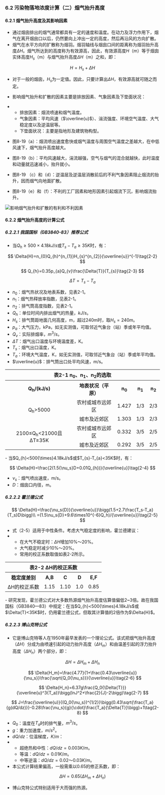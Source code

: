### 6.2 污染物落地浓度计算（二）烟气抬升高度

#### 6.2.1 烟气抬升高度及其影响因素

- 通过烟囱排出的烟气通常都具有一定的速度和温度。在动力及浮力作用下，烟气在离开烟囱口以后，仍然要向上冲出一定的高度，然后再沿风的方向扩散。
- 烟气在水平方向的扩散称为烟羽。烟羽轴线与烟囱口间的距离称为烟羽抬升高度$\Delta{H}$。烟气所达到的高度称为有效源高，因此，有效源高度$H$（m）等于烟囱实体高度$H_{s}$（m）与烟气抬升高度$\Delta{H}$（m）之和，即：

$$
H=H_s+\Delta{H}\tag{2-1}
$$

- 对于一般的烟囱，$H_{s}$为一定值。因此，只要计算出$\Delta{H}$，有效源高就可随之而定。

- 影响烟气抬升和扩散的因素主要是排放因素、气象因素及下垫面状况：
- - 排放因素：烟流喷速和烟气温度。
  - 气象因素：平均风速（$\overline{u}$）、湍流强度、环境空气温度、大气稳定度以及逆温层等。
  - 下垫面状况：主要是指地形及建筑物构型。

- 图8-19（a）：烟流喷出速度愈快或烟气温度与周围空气温度之差越大，在中低风速下，烟气抬升高度越大。
- 图8-19（b）：平均风速越大，湍流越强，空气与烟气的混合就越快，此时温度和动量就迅速减小，抬升就小。
- 图8-19 （c）和（d）：逆温层及逆温层消散前后的不利气象因素阻止烟流的抬升，因而烟气向地面扩散。
- 图8-19（e）和（f）：不利的工厂因素和地形因素引起烟流下沉，影响烟流抬升。

![影响烟气抬升和扩散的有利和不利因素](https://gitee.com/beacondream/Dissertation/raw/master/Data/Images/Knowledges/影响烟气抬升和扩散的有利和不利因素.png)

#### 6.2.2 烟气抬升高度的计算公式

##### 6.2.2.1 我国国标（GB3840-83）推荐公式

- 当$Q_{h}≥500{\times}4.18kJ/s$或$T_{s}-T_{a}≥35K$时，有：

$$
\Delta{H}=n_{0}Q_{h}^{n_{1}}H_{s}^{n_{2}}{\overline{u}}^{-1}\tag{2-2}
$$

$$
Q_{h}=0.35p_{a}Q_{v}\frac{\Delta{T}}{T_{s}}\tag{2-3}
$$

$$
\Delta{T}=T_{s}-T_{a}
$$

- $n_{0}$：烟气热状况及地表系数，见表2-1。
- $n_{1}$：烟气热释放率指数，见表2-1。
- $n_{2}$：排气筒高度指数，见表2-1。
- $Q_{h}$：单位时间内排出烟气的热量，$kJ/s$。
- $H_{s}$：排气筒距地面几何高度，m，超过240m时，取$H_{s}=240m$。
- $p_{a}$：大气压力，kPa，如无实测值，可取邻近气象台（站）季或年平均值。
- $Q_{v}$：实际排烟率，$m^3/s$。
- $\Delta{T}$：烟气出口温度与环境温度差，K。
- $T_{s}$：烟气出口温度，K。
- $T_{a}$：环境大气温度，K，如无实测值，可取邻近气象台（站）季或年平均值。
- $\overline{u}$：排气筒出口处平均风速，m/s。

<table>
	<tr>
		<th colspan=5 style="text-align:center">表2-1 n<sub>0</sub>、n<sub>1</sub>、n<sub>2</sub>的选取</th>
	</tr>
	<tr>
		<th style="text-align:center">Q<sub>h</sub>/(kJ/s)</th>
		<th style="text-align:center">地表状况（平原）</th>
		<th style="text-align:center">n<sub>0</sub></th>
		<th style="text-align:center">n<sub>1</sub></th>
		<th style="text-align:center">n<sub>2</sub></th>
	</tr>
    <tr>
    	<td rowspan=2 style="text-align:center">Q<sub>h</sub>&gt;5000</td>
    	<td style="text-align:center">农村或城市远郊区</td>
    	<td style="text-align:center">1.427</td>
    	<td style="text-align:center">1/3</td>
    	<td style="text-align:center">2/3</td>
    </tr>
    <tr>
        <td style="text-align:center">城市及近郊区</td>
    	<td style="text-align:center">1.303</td>
    	<td style="text-align:center">1/3</td>
    	<td style="text-align:center">2/3</td>
    </tr>
    <tr>
    	<td rowspan=2 style="text-align:center">2100≤Q<sub>h</sub>&lt;21000且∆T≥35K</td>
    	<td style="text-align:center">农村或城市远郊区</td>
    	<td style="text-align:center">0.332</td>
    	<td style="text-align:center">3/5</td>
    	<td style="text-align:center">2/5</td>
    </tr>
    <tr>
        <td style="text-align:center">城市及近郊区</td>
    	<td style="text-align:center">0.292</td>
    	<td style="text-align:center">3/5</td>
    	<td style="text-align:center">2/5</td>
    </tr>    
</table>
- 当$Q_{h}<500{\times}4.18kJ/s$或$T_{s}-T_{a}<35K$时，有：

$$
\Delta{H}=\frac{2(1.5{\nu_s}D+0.01Q_{h})}{\overline{u}}\tag{2-4}
$$

- $\nu_s$：烟气喷出速度，m/s。
- $D$：烟囱口内径，m。

##### 6.2.2.2 霍兰德公式

$$
\Delta{H}=\frac{\nu_s{D}}{\overline{u}}\bigg(1.5+2.7\frac{T_s-T_a}{T_s}D\bigg)\\
=(1.5\nu_s{D}+9.6\times10^{-6}Q_h)/{\overline{u}}\tag{2-5}
$$

- 式（2-5）适用于中性条件。考虑大气稳定度的影响，霍兰德建议：
- - 在大气不稳定时：$\Delta{H}$增加$10\%～20\%$。
  - 大气稳定时减少$10\%～20\%$。
  - 常用的校正系数取值如表2-2所示。

<table>
	<tr>
		<th colspan=5 style="text-align:center">表2-2 ∆H的校正系数</th>
	</tr>
	<tr>
		<th style="text-align:center">稳定度差别</th>
		<th style="text-align:center">A,B</th>
		<th style="text-align:center">C</th>
		<th style="text-align:center">D</th>
		<th style="text-align:center">E,F</th>
	</tr>
	<tr>
		<td style="text-align:center">∆H的校正系数</td>
		<td style="text-align:center">1.15</td>
		<td style="text-align:center">1.10</td>
		<td style="text-align:center">1.0</td>
		<td style="text-align:center">0.85</td>
	</tr>
</table>
- 研究发现，霍兰德公式对大多数热源烟气抬升高度估算值偏低2~3倍。故在我国国标（GB3840—83）中规定：在当$Q_{h}<500{\times}4.18kJ/s$或$\Delta{T}<35K$时，仍用霍兰德公式，但取其计算值的2倍作为$\Delta{H}$。

##### 6.2.2.3 博山克特公式

- 它是博山克特等人在1950年最早发表的一个理论公式。该式把烟气抬升高度（$\Delta{H}$）分成为由喷速引起的动力抬升高度（$\Delta{H_m}$）和由温差引起的浮力抬升高度（$\Delta{H_n}$）两个部分，即：

$$
\Delta{H}=\Delta{H_m}+\Delta{H_n}
$$

$$
\Delta{H_m}=\frac{4.77}{1+\frac{0.43\overline{u}}{\nu_s}}\frac{\sqrt{Q_0{\nu_s}}}{\overline{u}}\tag{2-6}
$$

$$
\Delta{H_n}=6.37g\frac{Q_0{\Delta{T}}}{\overline{u}^3{T_a}}\bigg(lnJ^2+\frac{2}{J}-2\bigg)\tag{2-7}
$$

$$
J=\frac{\overline{u}}{(Q_0{\nu_s})^{1/2}}\bigg(0.43\sqrt{\frac{T_a}{g(dQ/dz)}}-0.28\frac{\nu_s}{g}{\cdot}\frac{T_a}{\Delta{T}}\bigg)+1\tag{2-8}
$$

- $Q_0$：温度在$T_a$时的排气量，$m^3/s$。
- $g$：重力加速度，$m/s^2$。
- $dQ/dz$​：位温梯度，$K/m$：
- - 超绝热和中性：$dQ/dz=0.003 K/m$。
  - 等温：$dQ/dz=0.01 K/m$。
  - 中等逆温：$dQ/dz=0.02～0.03 K/m$。
- 本公式计算结果偏高，一般需乘以0.65的修正系数，即：

$$
\Delta{H}=0.65(\Delta{H_m}+\Delta{H_n})\tag{2-9}
$$

- 博山克特公式特别适用于大而强的热源。
